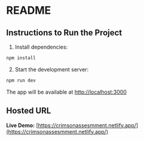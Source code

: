 # README

## Instructions to Run the Project

1. Install dependencies:
```bash
npm install
```

2. Start the development server:
```bash
npm run dev
```

The app will be available at [http://localhost:3000](http://localhost:3000)

## Hosted URL

**Live Demo:** [https://crimsonassesmment.netlify.app/](https://crimsonassesmment.netlify.app/)

